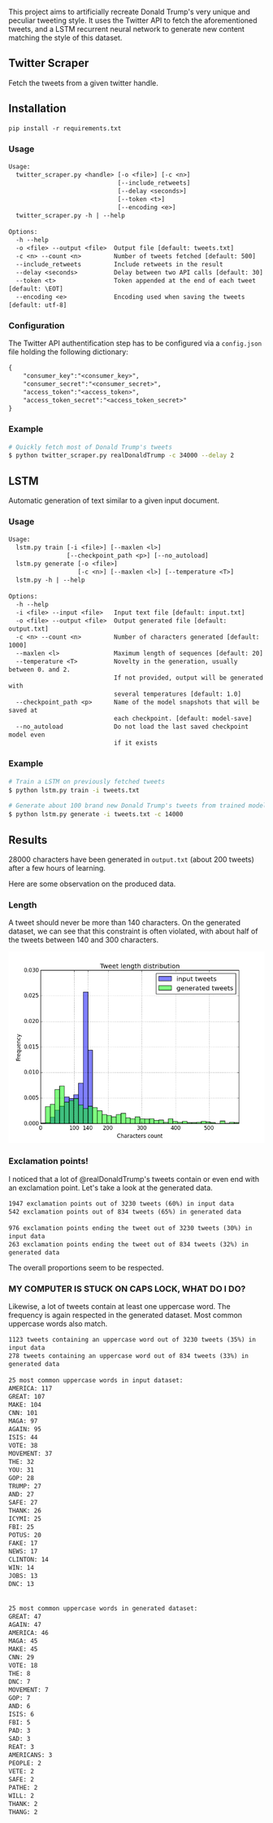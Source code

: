
This project aims to artificially recreate Donald Trump's very unique and peculiar tweeting style.
It uses the Twitter API to fetch the aforementioned tweets, and a LSTM recurrent neural network to generate new content matching the style of this dataset.

## Twitter Scraper
Fetch the tweets from a given twitter handle.

## Installation

```
pip install -r requirements.txt
```

### Usage

```
Usage:
  twitter_scraper.py <handle> [-o <file>] [-c <n>]
                              [--include_retweets]
                              [--delay <seconds>]
                              [--token <t>]
                              [--encoding <e>]
  twitter_scraper.py -h | --help

Options:
  -h --help
  -o <file> --output <file>  Output file [default: tweets.txt]
  -c <n> --count <n>         Number of tweets fetched [default: 500]
  --include_retweets         Include retweets in the result
  --delay <seconds>          Delay between two API calls [default: 30]
  --token <t>                Token appended at the end of each tweet [default: \EOT]
  --encoding <e>             Encoding used when saving the tweets [default: utf-8]
```

### Configuration
The Twitter API authentification step has to be configured via a `config.json` file
holding the following dictionary:
```
{
    "consumer_key":"<consumer_key>",
    "consumer_secret":"<consumer_secret>",
    "access_token":"<access_token>",
    "access_token_secret":"<access_token_secret>"
}
```
### Example

```bash
# Quickly fetch most of Donald Trump's tweets
$ python twitter_scraper.py realDonaldTrump -c 34000 --delay 2
```

## LSTM
Automatic generation of text similar to a given input document.

### Usage

```
Usage:
  lstm.py train [-i <file>] [--maxlen <l>]
                [--checkpoint_path <p>] [--no_autoload]
  lstm.py generate [-o <file>]
                   [-c <n>] [--maxlen <l>] [--temperature <T>]
  lstm.py -h | --help

Options:
  -h --help
  -i <file> --input <file>   Input text file [default: input.txt]
  -o <file> --output <file>  Output generated file [default: output.txt]
  -c <n> --count <n>         Number of characters generated [default: 1000]
  --maxlen <l>               Maximum length of sequences [default: 20]
  --temperature <T>          Novelty in the generation, usually between 0. and 2.
                             If not provided, output will be generated with
                             several temperatures [default: 1.0]
  --checkpoint_path <p>      Name of the model snapshots that will be saved at
                             each checkpoint. [default: model-save]
  --no_autoload              Do not load the last saved checkpoint model even
                             if it exists
```

### Example

```bash
# Train a LSTM on previously fetched tweets
$ python lstm.py train -i tweets.txt
```

```bash
# Generate about 100 brand new Donald Trump's tweets from trained model
$ python lstm.py generate -i tweets.txt -c 14000
```

## Results

28000 characters have been generated in `output.txt` (about 200 tweets) after a few hours of learning.

Here are some observation on the produced data.

### Length

A tweet should never be more than 140 characters. On the generated dataset, we can see that this constraint is often violated, with about half of the tweets between 140 and 300 characters.

<img src='length.png'/>

### Exclamation points!

I noticed that a lot of @realDonaldTrump's tweets contain or even end with an exclamation point.
Let's take a look at the generated data.

```
1947 exclamation points out of 3230 tweets (60%) in input data
542 exclamation points out of 834 tweets (65%) in generated data

976 exclamation points ending the tweet out of 3230 tweets (30%) in input data
263 exclamation points ending the tweet out of 834 tweets (32%) in generated data
```
The overall proportions seem to be respected.

### MY COMPUTER IS STUCK ON CAPS LOCK, WHAT DO I DO?

Likewise, a lot of tweets contain at least one uppercase word. The frequency is again respected in the generated dataset. Most common uppercase words also match.

```
1123 tweets containing an uppercase word out of 3230 tweets (35%) in input data
278 tweets containing an uppercase word out of 834 tweets (33%) in generated data

25 most common uppercase words in input dataset:
AMERICA: 117
GREAT: 107
MAKE: 104
CNN: 101
MAGA: 97
AGAIN: 95
ISIS: 44
VOTE: 38
MOVEMENT: 37
THE: 32
YOU: 31
GOP: 28
TRUMP: 27
AND: 27
SAFE: 27
THANK: 26
ICYMI: 25
FBI: 25
POTUS: 20
FAKE: 17
NEWS: 17
CLINTON: 14
WIN: 14
JOBS: 13
DNC: 13


25 most common uppercase words in generated dataset:
GREAT: 47
AGAIN: 47
AMERICA: 46
MAGA: 45
MAKE: 45
CNN: 29
VOTE: 18
THE: 8
DNC: 7
MOVEMENT: 7
GOP: 7
AND: 6
ISIS: 6
FBI: 5
PAD: 3
SAD: 3
REAT: 3
AMERICANS: 3
PEOPLE: 2
VETE: 2
SAFE: 2
PATHE: 2
WILL: 2
THANK: 2
THANG: 2
```
